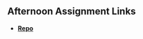 ## Afternoon Assignment Links

* **[Repo](https://github.com/jarrettcameron03/<ASSIGNMENT_REPO>)**

